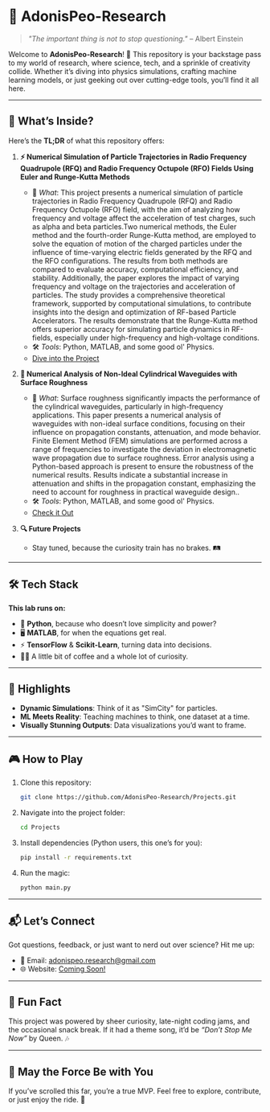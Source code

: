 
# 🌌 AdonisPeo-Research  

> _"The important thing is not to stop questioning."_ – Albert Einstein  

Welcome to **AdonisPeo-Research**! 🚀 This repository is your backstage pass to my world of research, where science, tech, and a sprinkle of creativity collide. Whether it’s diving into physics simulations, crafting machine learning models, or just geeking out over cutting-edge tools, you’ll find it all here.  

---

## 📂 What’s Inside?
Here’s the **TL;DR** of what this repository offers:  

1. **⚡ Numerical Simulation of Particle Trajectories in Radio Frequency Quadrupole (RFQ) and Radio Frequency Octupole (RFO) Fields Using Euler and Runge-Kutta Methods**  
   - 🧪 _What_: This project presents a numerical simulation of particle trajectories in Radio Frequency Quadrupole (RFQ) and Radio Frequency Octupole (RFO) field, with the aim of analyzing how frequency and voltage affect the acceleration of test charges, such as alpha and beta particles.Two numerical methods, the Euler method and the fourth-order Runge-Kutta method, are employed to solve the equation of motion of the charged particles under the influence of time-varying electric fields generated by the RFQ and the RFO configurations. The results from both methods are compared to evaluate accuracy, computational efficiency, and stability. Additionally, the paper explores the impact of varying frequency and voltage on the trajectories and acceleration of particles. The study provides a comprehensive theoretical framework, supported by computational simulations, to contribute insights into the design and optimization of RF-based Particle Accelerators. The results demonstrate that the Runge-Kutta method offers superior accuracy for simulating particle dynamics in RF-fields, especially under high-frequency and high-voltage conditions.
   - 🛠️ _Tools_: Python, MATLAB, and some good ol' Physics.  
   - [Dive into the Project](./projects/beta-particle-dynamics)  

2. **🧠 Numerical Analysis of Non-Ideal Cylindrical Waveguides with Surface Roughness**  
   - 🤖 _What_: Surface roughness significantly impacts the performance of the cylindrical waveguides, particularly in high-frequency applications. This paper presents a numerical analysis of waveguides with non-ideal surface conditions, focusing on their influence on propagation constants, attenuation, and mode behavior. Finite Element Method (FEM) simulations are performed across a range of frequencies to investigate the deviation in electromagnetic wave propagation due to surface roughness. Error analysis using a Python-based approach is present to ensure the robustness of the numerical results. Results indicate a substantial increase in attenuation and shifts in the propagation constant, emphasizing the need to account for roughness in practical waveguide design..  
   - 🛠️ _Tools_: Python, MATLAB, and some good ol' Physics. 
   - [Check it Out](./projects/ml-science)  

3. **🔍 Future Projects**  
   - Stay tuned, because the curiosity train has no brakes. 🛤️  

---

## 🛠️ Tech Stack
**This lab runs on:**  
- 🧮 **Python**, because who doesn’t love simplicity and power?  
- 🖥️ **MATLAB**, for when the equations get real.  
- ⚡ **TensorFlow** & **Scikit-Learn**, turning data into decisions.  
- 🧑‍🔬 A little bit of coffee and a whole lot of curiosity.  

---

## 🌟 Highlights
- **Dynamic Simulations**: Think of it as "SimCity" for particles.  
- **ML Meets Reality**: Teaching machines to think, one dataset at a time.  
- **Visually Stunning Outputs**: Data visualizations you’d want to frame.  

---

## 🎮 How to Play
1. Clone this repository:  
   ```bash
   git clone https://github.com/AdonisPeo-Research/Projects.git
   ```
2. Navigate into the project folder:  
   ```bash
   cd Projects
   ```
3. Install dependencies (Python users, this one’s for you):  
   ```bash
   pip install -r requirements.txt
   ```
4. Run the magic:  
   ```bash
   python main.py
   ```

---

## 📬 Let’s Connect  
Got questions, feedback, or just want to nerd out over science? Hit me up:  
- 📧 Email: [adonispeo.research@gmail.com](mailto:adonispeo.research@gmail.com)   
- 🌐 Website: [Coming Soon!](#)  

---

## 🎉 Fun Fact  
This project was powered by sheer curiosity, late-night coding jams, and the occasional snack break. If it had a theme song, it’d be _“Don’t Stop Me Now”_ by Queen. 🎶  

---

## 🖖 May the Force Be with You  
If you’ve scrolled this far, you’re a true MVP. Feel free to explore, contribute, or just enjoy the ride. 🚀  
